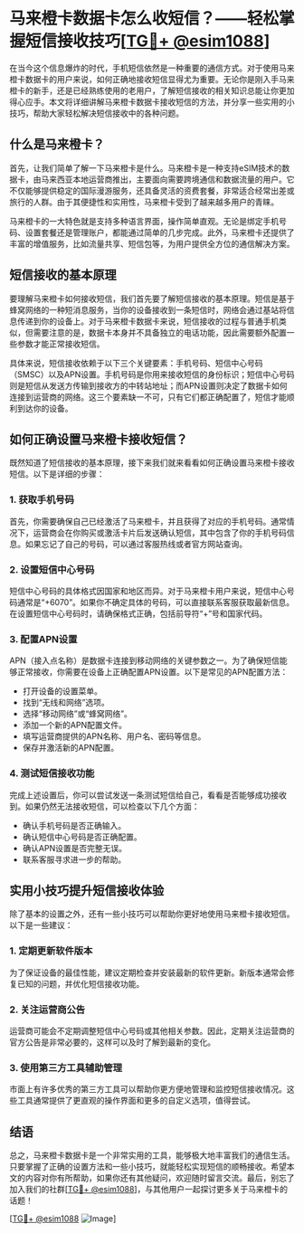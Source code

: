 # 马来橙卡数据卡怎么收短信？——轻松掌握短信接收技巧[[TG💪+ @esim1088](https://t.me/s/esim1088)]

在当今这个信息爆炸的时代，手机短信依然是一种重要的通信方式。对于使用马来橙卡数据卡的用户来说，如何正确地接收短信显得尤为重要。无论你是刚入手马来橙卡的新手，还是已经熟练使用的老用户，了解短信接收的相关知识总能让你更加得心应手。本文将详细讲解马来橙卡数据卡接收短信的方法，并分享一些实用的小技巧，帮助大家轻松解决短信接收中的各种问题。

## 什么是马来橙卡？

首先，让我们简单了解一下马来橙卡是什么。马来橙卡是一种支持eSIM技术的数据卡，由马来西亚本地运营商推出，主要面向需要跨境通信和数据流量的用户。它不仅能够提供稳定的国际漫游服务，还具备灵活的资费套餐，非常适合经常出差或旅行的人群。由于其便捷性和实用性，马来橙卡受到了越来越多用户的青睐。

马来橙卡的一大特色就是支持多种语言界面，操作简单直观。无论是绑定手机号码、设置套餐还是管理账户，都能通过简单的几步完成。此外，马来橙卡还提供了丰富的增值服务，比如流量共享、短信包等，为用户提供全方位的通信解决方案。

## 短信接收的基本原理

要理解马来橙卡如何接收短信，我们首先要了解短信接收的基本原理。短信是基于蜂窝网络的一种短消息服务，当你的设备接收到一条短信时，网络会通过基站将信息传递到你的设备上。对于马来橙卡数据卡来说，短信接收的过程与普通手机类似，但需要注意的是，数据卡本身并不具备独立的电话功能，因此需要额外配置一些参数才能正常接收短信。

具体来说，短信接收依赖于以下三个关键要素：手机号码、短信中心号码（SMSC）以及APN设置。手机号码是你用来接收短信的身份标识；短信中心号码则是短信从发送方传输到接收方的中转站地址；而APN设置则决定了数据卡如何连接到运营商的网络。这三个要素缺一不可，只有它们都正确配置了，短信才能顺利到达你的设备。

## 如何正确设置马来橙卡接收短信？

既然知道了短信接收的基本原理，接下来我们就来看看如何正确设置马来橙卡接收短信。以下是详细的步骤：

### 1. 获取手机号码

首先，你需要确保自己已经激活了马来橙卡，并且获得了对应的手机号码。通常情况下，运营商会在你购买或激活卡片后发送确认短信，其中包含了你的手机号码信息。如果忘记了自己的号码，可以通过客服热线或者官方网站查询。

### 2. 设置短信中心号码

短信中心号码的具体格式因国家和地区而异。对于马来橙卡用户来说，短信中心号码通常是“+6070”。如果你不确定具体的号码，可以直接联系客服获取最新信息。在设置短信中心号码时，请确保格式正确，包括前导符“+”号和国家代码。

### 3. 配置APN设置

APN（接入点名称）是数据卡连接到移动网络的关键参数之一。为了确保短信能够正常接收，你需要在设备上正确配置APN设置。以下是常见的APN配置方法：

- 打开设备的设置菜单。
- 找到“无线和网络”选项。
- 选择“移动网络”或“蜂窝网络”。
- 添加一个新的APN配置文件。
- 填写运营商提供的APN名称、用户名、密码等信息。
- 保存并激活新的APN配置。

### 4. 测试短信接收功能

完成上述设置后，你可以尝试发送一条测试短信给自己，看看是否能够成功接收到。如果仍然无法接收短信，可以检查以下几个方面：

- 确认手机号码是否正确输入。
- 确认短信中心号码是否正确配置。
- 确认APN设置是否完整无误。
- 联系客服寻求进一步的帮助。

## 实用小技巧提升短信接收体验

除了基本的设置之外，还有一些小技巧可以帮助你更好地使用马来橙卡接收短信。以下是一些建议：

### 1. 定期更新软件版本

为了保证设备的最佳性能，建议定期检查并安装最新的软件更新。新版本通常会修复已知的问题，并优化短信接收功能。

### 2. 关注运营商公告

运营商可能会不定期调整短信中心号码或其他相关参数。因此，定期关注运营商的官方公告是非常必要的，这样可以及时了解到最新的变化。

### 3. 使用第三方工具辅助管理

市面上有许多优秀的第三方工具可以帮助你更方便地管理和监控短信接收情况。这些工具通常提供了更直观的操作界面和更多的自定义选项，值得尝试。

## 结语

总之，马来橙卡数据卡是一个非常实用的工具，能够极大地丰富我们的通信生活。只要掌握了正确的设置方法和一些小技巧，就能轻松实现短信的顺畅接收。希望本文的内容对你有所帮助，如果你还有其他疑问，欢迎随时留言交流。最后，别忘了加入我们的社群[[TG💪+ @esim1088](https://t.me/s/esim1088)]，与其他用户一起探讨更多关于马来橙卡的话题！

[[TG💪+ @esim1088](https://t.me/s/esim1088) ![Image](https://i.postimg.cc/4NQfJmqS/Snipaste-2025-05-13-00-14-12.png)]